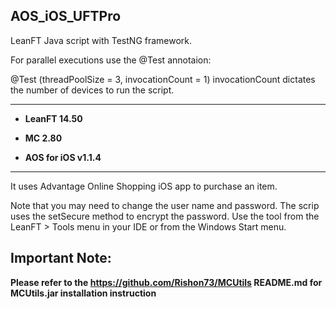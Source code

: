 
## AOS_iOS_UFTPro

LeanFT Java script with TestNG framework.

For parallel executions use the @Test annotaion:

@Test (threadPoolSize = 3, invocationCount = 1) invocationCount dictates the number of devices to run the script.

---------------

* **LeanFT 14.50**

* **MC 2.80**

* **AOS for iOS v1.1.4**

---------------

It uses Advantage Online Shopping iOS app to purchase an item.

Note that you may need to change the user name and password. The scrip uses the setSecure method to encrypt the password. Use the tool from the LeanFT > Tools menu in your IDE or from the Windows Start menu.

Important Note:
---------------
**Please refer to the https://github.com/Rishon73/MCUtils README.md for MCUtils.jar installation instruction**

